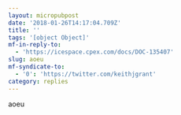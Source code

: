 ```yaml
---
layout: micropubpost
date: '2018-01-26T14:17:04.709Z'
title: ''
tags: '[object Object]'
mf-in-reply-to:
  - 'https://icespace.cpex.com/docs/DOC-135407'
slug: aoeu
mf-syndicate-to:
  - '0': 'https://twitter.com/keithjgrant'
category: replies
---
```

aoeu
